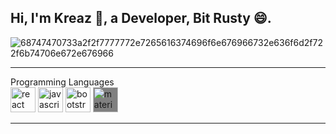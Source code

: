 ## <h2>Hi, I'm Kreaz 👋, a Developer, Bit Rusty 😄.</h2>

![68747470733a2f2f7777772e7265616374696f6e676966732e636f6d2f722f6b74706e672e676966](https://github.com/theKREAZ/theKREAZ/assets/127121809/2be9f765-678a-4ce7-a3ac-d2b898afc28e)
- - - -
Programming Languages <br/>
<img src="https://cdn.worldvectorlogo.com/logos/html-1.svg" alt="react" width="40" height="40"/>
<img src="https://cdn.worldvectorlogo.com/logos/css-3.svg" alt="javascript" width="40" height="40"/>
<img src="https://cdn.worldvectorlogo.com/logos/logo-javascript.svg" alt="bootstrap" width="40" height="40"/>
<img src="https://cdn.worldvectorlogo.com/logos/php-logo-only-letter.svg" alt="materializeCSS" style="background-color:gray" width="40" height="40"/> 
- - - -
